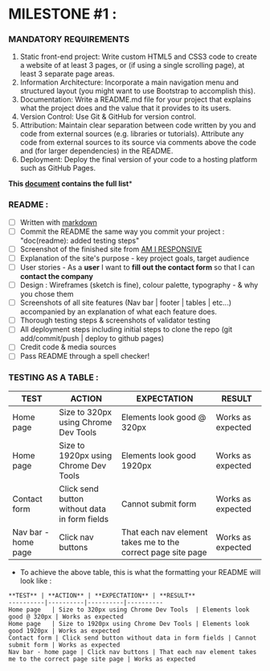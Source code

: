 # MILESTONE #1 :

### MANDATORY REQUIREMENTS
1. Static front-end project: Write custom HTML5 and CSS3 code to create a website of at least 3 pages, or (if using a single scrolling page), at least 3 separate page areas.
2. Information Architecture: Incorporate a main navigation menu and structured layout (you might want to use Bootstrap to accomplish this).
3. Documentation: Write a README.md file for your project that explains what the project does and the value that it provides to its users.
4. Version Control: Use Git & GitHub for version control.
5. Attribution: Maintain clear separation between code written by you and code from external sources (e.g. libraries or tutorials). Attribute any code from external sources to its source via comments above the code and (for larger dependencies) in the README.
6. Deployment: Deploy the final version of your code to a hosting platform such as GitHub Pages.

**This [document](docs/ms1-loa.pdf) contains the full list***


### README :
- [ ] Written with [markdown](https://www.markdownguide.org/cheat-sheet/)
- [ ] Commit the README the same way you commit your project : "doc(readme): added testing steps"
- [ ] Screenshot of the finished site from [AM I RESPONSIVE](http://ami.responsivedesign.is/)
- [ ] Explanation of the site's purpose - key project goals, target audience
- [ ] User stories - As a **user** I want to **fill out the contact form** so that I can **contact the company**
- [ ] Design : Wireframes (sketch is fine), colour palette, typography - & why you chose them
- [ ] Screenshots of all site features (Nav bar | footer | tables | etc...) accompanied by an explanation of what each feature does.
- [ ] Thorough testing steps & screenshots of validator testing
- [ ] All deployment steps including initial steps to clone the repo (git add/commit/push | deploy to github pages)
- [ ] Credit code & media sources
- [ ] Pass README through a spell checker!

### TESTING AS A TABLE :
**TEST** | **ACTION** | **EXPECTATION** | **RESULT** 
----------|----------|----------|----------
Home page | Size to 320px using Chrome Dev Tools	| Elements look good @ 320px | Works as expected
Home page | Size to 1920px using Chrome Dev Tools | Elements look good 1920px | Works as expected
Contact form | Click send button without data in form fields | Cannot submit form | Works as expected
Nav bar - home page | Click nav buttons | That each nav element takes me to the correct page site page | Works as expected

- To achieve the above table, this is what the formatting your README will look like :
```
**TEST** | **ACTION** | **EXPECTATION** | **RESULT** 
----------|----------|----------|----------
Home page	| Size to 320px using Chrome Dev Tools	| Elements look good @ 320px | Works as expected
Home page	| Size to 1920px using Chrome Dev Tools | Elements look good 1920px | Works as expected
Contact form | Click send button without data in form fields | Cannot submit form | Works as expected
Nav bar - home page | Click nav buttons | That each nav element takes me to the correct page site page | Works as expected
```

